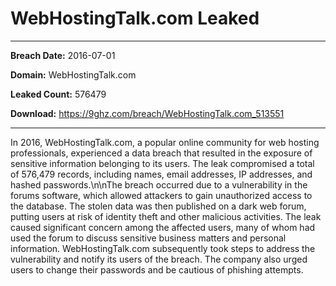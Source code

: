 # WebHostingTalk.com Leaked

------------
**Breach Date:** 2016-07-01

**Domain:** WebHostingTalk.com

**Leaked Count:** 576479

**Download:** https://9ghz.com/breach/WebHostingTalk.com_513551

------------
In 2016, WebHostingTalk.com, a popular online community for web hosting professionals, experienced a data breach that resulted in the exposure of sensitive information belonging to its users. The leak compromised a total of 576,479 records, including names, email addresses, IP addresses, and hashed passwords.\n\nThe breach occurred due to a vulnerability in the forums software, which allowed attackers to gain unauthorized access to the database. The stolen data was then published on a dark web forum, putting users at risk of identity theft and other malicious activities. The leak caused significant concern among the affected users, many of whom had used the forum to discuss sensitive business matters and personal information. WebHostingTalk.com subsequently took steps to address the vulnerability and notify its users of the breach. The company also urged users to change their passwords and be cautious of phishing attempts.
